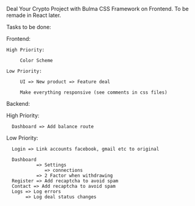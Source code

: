 Deal Your Crypto Project with Bulma CSS Framework on Frontend. To be remade in React later.

Tasks to be done:

Frontend:

    High Priority:

         Color Scheme
                      
    Low Priority:

         UI => New product => Feature deal

         Make everything responsive (see comments in css files)



Backend:

   High Priority:

      Dashboard => Add balance route

   Low Priority:

      Login => Link accounts facebook, gmail etc to original
      
      Dashboard 
               => Settings
                  => connections
               => 2 Factor when withdrawing
      Register => Add recaptcha to avoid spam
      Contact => Add recaptcha to avoid spam                        
      Logs => Log errors
           => Log deal status changes